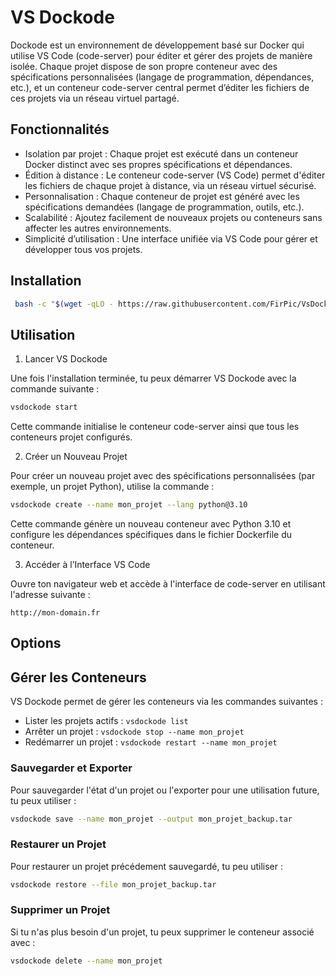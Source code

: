 # VS Dockode

Dockode est un environnement de développement basé sur Docker qui utilise VS Code (code-server) pour éditer et gérer des projets de manière isolée. Chaque projet dispose de son propre conteneur avec des spécifications personnalisées (langage de programmation, dépendances, etc.), et un conteneur code-server central permet d’éditer les fichiers de ces projets via un réseau virtuel partagé.

## Fonctionnalités
- Isolation par projet : Chaque projet est exécuté dans un conteneur Docker distinct avec ses propres spécifications et dépendances.
- Édition à distance : Le conteneur code-server (VS Code) permet d'éditer les fichiers de chaque projet à distance, via un réseau virtuel sécurisé.
- Personnalisation : Chaque conteneur de projet est généré avec les spécifications demandées (langage de programmation, outils, etc.).
- Scalabilité : Ajoutez facilement de nouveaux projets ou conteneurs sans affecter les autres environnements.
- Simplicité d’utilisation : Une interface unifiée via VS Code pour gérer et développer tous vos projets.

## Installation
```bash
 bash -c "$(wget -qLO - https://raw.githubusercontent.com/FirPic/VsDockode/main/install.sh)" 
 ```

## Utilisation
1. Lancer VS Dockode

Une fois l'installation terminée, tu peux démarrer VS Dockode avec la commande suivante :
```bash
vsdockode start
```

Cette commande initialise le conteneur code-server ainsi que tous les conteneurs projet configurés.

2. Créer un Nouveau Projet

Pour créer un nouveau projet avec des spécifications personnalisées (par exemple, un projet Python), utilise la commande :

```bash
vsdockode create --name mon_projet --lang python@3.10
```

Cette commande génère un nouveau conteneur avec Python 3.10 et configure les dépendances spécifiques dans le fichier Dockerfile du conteneur.

3. Accéder à l’Interface VS Code

Ouvre ton navigateur web et accède à l'interface de code-server en utilisant l'adresse suivante :

```http
http://mon-domain.fr
```

## Options

## Gérer les Conteneurs

VS Dockode permet de gérer les conteneurs via les commandes suivantes :

- Lister les projets actifs : ```vsdockode list```
- Arrêter un projet : ```vsdockode stop --name mon_projet```
- Redémarrer un projet : ```vsdockode restart --name mon_projet```

### Sauvegarder et Exporter

Pour sauvegarder l'état d'un projet ou l'exporter pour une utilisation future, tu peux utiliser :

```bash
vsdockode save --name mon_projet --output mon_projet_backup.tar
```

### Restaurer un Projet
Pour restaurer un projet précédement sauvegardé, tu peu utiliser :
```bash
vsdockode restore --file mon_projet_backup.tar
```

### Supprimer un Projet

Si tu n'as plus besoin d'un projet, tu peux supprimer le conteneur associé avec :

```bash
vsdockode delete --name mon_projet
```